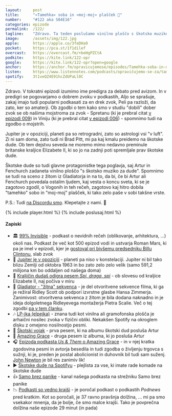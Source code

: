 ```yaml
---
layout: 	post
title:  	"»Tamehka« soba in »moj-moj« plašček 🥼"
number: 	"#122 aka S04E16"
categories:	epizode
permalink:	/122/
tagline: 	"Zdravo. Ta teden poslušamo vinilno ploščo s škotsko muziko za dude. In se pogovarjamo o predigri ... in to v predigri."
image:		/assets/img/122.jpg
apple:		https://apple.co/3feDHa9
pocket:		https://pca.st/1f1dilef
overcast:	https://overcast.fm/+beHgPZCtA
podkite:	https://kite.link/122-opr
google:		https://kite.link/122-opr?open=google
anchor:		https://anchor.fm/opravicujemose/episodes/Tamehka-soba-in-moj-moj-plaek-e1obnql
listen:		https://www.listennotes.com/podcasts/opravičujemo-se-za/tamehka-soba-in-moj-moj-iVF8fubR6Wy/embed/
spotify:	3t1veQZ4E91hcZdUPaLl0C
---
```


Zdravo. V tokratni epizodi izumimo ime predigra za debato pred avizom. In v predigri se pogovarjamo o dobrem zvoku v podkastih, Aljo se sprašuje, zakaj imajo tudi popularni podkasati za en drek zvok, Peli pa razloži, da zato, ker so amaterji. Ob zgodbi o tem kako smo v studiu "dobili" dober zvok se ob našima mojstroma za zvok - Spretanu (ki je prebral citat [v epizodi 009](https://opravicujemo.se/009/)) in Viniju (ki je prebral citat [v epizodi 006](https://opravicujemo.se/006/)) - spomnimo tudi na zgodbo o mojstrih. 

Jupiter je v opoziciji, planeti pa so retrogradni, zato so astrologi vsi "v luft". Zi ni sam doma, zato tudi ni Brad Pitt, mi pa kaj kmalu preidemo na škotske dude. Ob tem dejstvu seveda ne moremo mimo nedavno preminule britanske kraljice Elizabete II, ki so jo na zadnji poti spremljale prav škotske dude. 

Škotske dude so tudi glavne protagonistke tega poglavja, saj Artur in Fenchurch zadaneta vinilno ploščo "s škotsko muziko za dude". Spomnimo se tudi na sceno z žitom iz Gladiatorja in na to, da bi, če bi Artur ali Fenchurch povedala ostalim ljudem, kaj vesta o koncu sveta, ki se je zagotovo zgodil, o Vogonih in teh rečeh, zagotovo kaj hitro dobila "tamehko" sobo in "moj-moj" plašček, ki tako zelo paše v sobi takšne vrste. 

P.S.: Tudi [na Discordu smo](https://discord.com/invite/BHYn3eSfRW). Klepetajte z nami. 💬 

{% include player.html %}
{% include poslusaj.html %}

<!--break-->

#### Zapiski

- 🏛 [99% Invisible](https://99percentinvisible.org/) - podkast o nevidnih rečeh (oblikovanje, arhitektura, ...) okoli nas. Podkast že več kot 500 epizod vodi in ustvarja Roman Mars, ki pa je imel v epizodi, kjer je [gostoval pri bivšemu predsedniku Billu Clintonu](https://overcast.fm/+yIOxOEs9o), slab zvok
- 🔭 [Jupiter je v opoziciji](https://blogs.nasa.gov/Watch_the_Skies/2022/09/16/jupiter-to-reach-opposition-closet-approach-to-earth-in-70-years/) - planeti pa niso v konstelaciji. Jupiter ni bil tako blizu Zemlji od oktobra 1963 in bo zato zelo zelo velik (samo 591,2 milijona km bo oddaljen od našega doma)
- 👑 [Kraljičin dudaš odigra pesem _Spi, draga, spi_](https://twitter.com/JasonElsom/status/1571876438797598722) - ob slovesu od kraljice Elizabete II, naj počiva v miru
- 🌾 [Gladiator - "žitna" sekvenca](https://www.youtube.com/watch?v=WwPlBnUIbbo) - je del otvoritvene sekvence filma, ki ga je režiral Ridley Scott ob podpori izvrstne glasbe Hansa Zimmerja. Zanimivost: otvoritvena sekvenca z žitom je bila dodana naknadno in je ideja dolgoletnega Ridleyevega montažerja Pietra Scalie. Več o tej zgodbi [pa v tem članku](https://www.thatmomentin.com/opening-shot-gladiator-2000/). 
- 🎶 [LP-jka (elpejka)](https://sl.wikipedia.org/wiki/Gramofonska_plo%C5%A1%C4%8Da) - znana tudi kot vinilna ali gramofonska plošča je arhaični nosilec zvoka v fizični obliki. Nekakšen Spotify na okroglem disku z omejeno nosilnostjo pesmi.
- 🏴󠁧󠁢󠁳󠁣󠁴󠁿 [Škotski vojak](https://www.youtube.com/watch?v=Qut6yOcibYY) - prva pesem, ki na albumu škotski dud posluša Artur
- 🙌 [Amazing Grace](https://www.youtube.com/watch?v=M8AeV8Jbx6M) - druga pesem iz albuma, ki jo posluša Artur
- 🎧 [Epizoda podkasta _Us & Them_ o Amazing Grace](https://www.listennotes.com/podcasts/us-them/amazing-grace-uFM6tNOaLP-/) - in v njej kratka zgodovina pesmi in avtorja besedila in tudi zgodba o življenju trgovca s sužnji, ki je, preden je postal abolicionist in duhovnik bil tudi sam suženj. [John Newton](https://en.wikipedia.org/wiki/John_Newton) je bil res zanimiv lik!
- ▶️ [Škotske dude na Spotifyu](https://open.spotify.com/playlist/37i9dQZF1DZ06evO2QkoAZ?si=1d71ee4ab0a7463c) - plejlista za vse, ki imate rade komade na škotske dude
- 👍 [Samo brez panike](https://discord.com/channels/869910489801572362/899738568208039957) - kanal našega podkasta na strežniku Samo brez panike
- 📉 [Podkasti so vedno krajši](https://podnews.net/update/podcasts-get-shorter) - je poročal podkast o podkastih _Podnews_ pred kratkim. Kot so poročali, je 37 ravno pravšnja dolžina, ... mi pa smo vsekakor mnenja, da je bolje, če smo malce krajši. Tako je povprečna dolžina naše epizode 29 minut (in pada) 